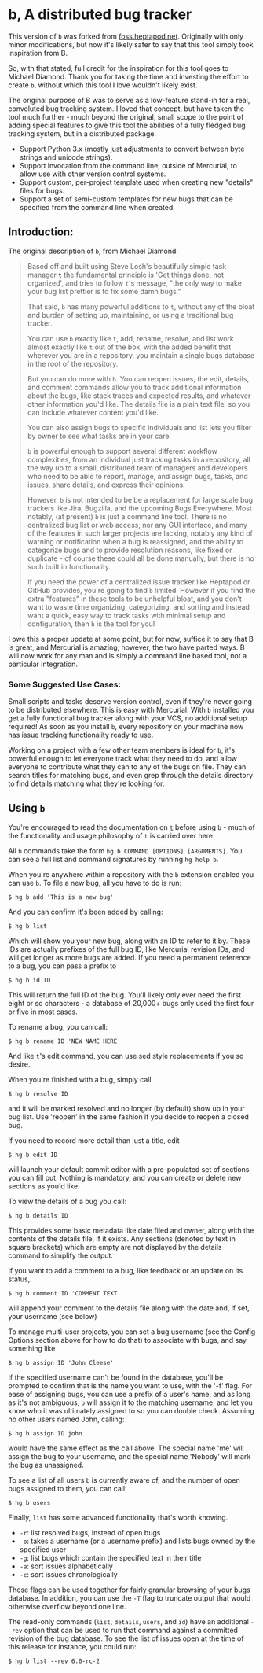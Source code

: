 b, A distributed bug tracker
========================================================================================================================
This version of `b` was forked from [foss.heptapod.net](https://foss.heptapod.net/mercurial/b).  Originally with only minor modifications, but now it's likely safer to say that this tool simply took inspiration from B.

So, with that stated, full credit for the inspiration for this tool goes to Michael Diamond.  Thank you for taking the time and investing the effort to create `b`, without which this tool I love wouldn't likely exist.

The original purpose of B was to serve as a low-feature stand-in for a real, convoluted bug tracking system.  I loved that concept, but have taken the tool much further - much beyond the original, small scope to the point of adding special features to give this tool the abilities of a fully fledged bug tracking system, but in a distributed package.

- Support Python 3.x (mostly just adjustments to convert between byte strings and unicode strings).
- Support invocation from the command line, outside of Mercurial, to allow use with other version control systems.
- Support custom, per-project template used when creating new "details" files for bugs.
- Support a set of semi-custom templates for new bugs that can be specified from the command line when created.



Introduction:
------------------------------------------------------------------------------------------------------------------------
The original description of `b`, from Michael Diamond:

> Based off and built using Steve Losh's beautifully simple task manager [`t`](http://stevelosh.com/projects/t/) the fundamental principle is  'Get things done, not organized', and tries to follow `t`'s message, "the only way to make your bug list prettier is to fix some damn bugs."
>
> That said, `b` has many powerful additions to `t`, without any of the bloat and burden of setting up, maintaining, or using a traditional bug tracker.
>
> You can use `b` exactly like `t`, add, rename, resolve, and list work almost exactly like `t` out of the box, with the added benefit that wherever you are in a repository, you maintain a single bugs database in the root of the repository.
>
> But you can do more with `b`.  You can reopen issues, the edit, details, and comment commands allow you to track additional information about the bugs, like stack traces and expected results, and whatever other information you'd like.  The details file is a plain text file, so you can include whatever content you'd like.
>
> You can also assign bugs to specific individuals and list lets you filter by owner to see what tasks are in your care.
>
> `b` is powerful enough to support several different workflow complexities, from an individual just tracking tasks in a repository, all the way up to a small, distributed team of managers and developers who need to be able to report, manage, and assign bugs, tasks, and issues, share details, and express their opinions.
>
> However, `b` is not intended to be be a replacement for large scale bug trackers like Jira, Bugzilla, and the upcoming Bugs Everywhere.  Most notably, (at present) `b` is just a command line tool.  There is no centralized bug list or web access, nor any GUI interface, and many of the features in such larger projects are lacking, notably any kind of warning or notification when a bug is reassigned, and the ability to categorize bugs and to provide resolution reasons, like fixed or duplicate - of course these could all be done manually, but there is no such built in functionality.
>
> If you need the power of a centralized issue tracker like Heptapod or GitHub provides, you're going to find `b` limited.  However if you find the extra "features" in these tools to be unhelpful bloat, and you don't want to waste time organizing, categorizing, and sorting and instead want a quick, easy way to track tasks with minimal setup and configuration, then `b` is the tool for you!

I owe this a proper update at some point, but for now, suffice it to say that B is great, and Mercurial is amazing, however, the two have parted ways.  B will now work for any man and is simply a command line based tool, not a particular integration.


### Some Suggested Use Cases: ##########################################################################################
Small scripts and tasks deserve version control, even if they're never going to be distributed elsewhere.  This is easy with Mercurial.  With `b` installed you get a fully functional bug tracker along with your VCS, no additional setup required! As soon as you install `b`, every repository on your machine now has issue tracking functionality ready to use.

Working on a project with a few other team members is ideal for `b`, it's powerful enough to let everyone track what they need to do, and allow everyone to contribute what they can to any of the bugs on file.  They can search titles for matching bugs, and even grep through the details directory to find details matching what they're looking for.




Using `b`
------------------------------------------------------------------------------------------------------------------------
You're encouraged to read the documentation on [`t`](http://stevelosh.com/projects/t/) before using `b` - much of the functionality and usage philosophy of `t` is carried over here.

All `b` commands take the form `hg b COMMAND [OPTIONS] [ARGUMENTS]`.  You can see a full list and command signatures by running `hg help b`.

When you're anywhere within a repository with the `b` extension enabled you can use `b`.  To file a new bug, all you have to do is run:

    $ hg b add 'This is a new bug'

And you can confirm it's been added by calling:

    $ hg b list

Which will show you your new bug, along with an ID to refer to it by.  These IDs are actually prefixes of the full bug ID, like Mercurial revision IDs, and will get longer as more bugs are added.  If you need a permanent reference to a bug, you can pass a prefix to

    $ hg b id ID

This will return the full ID of the bug.  You'll likely only ever need the first eight or so characters - a database of 20,000+ bugs only used the first four or five in most cases.

To rename a bug, you can call:

    $ hg b rename ID 'NEW NAME HERE'

And like `t`'s edit command, you can use sed style replacements if you so desire.

When you're finished with a bug, simply call

    $ hg b resolve ID

and it will be marked resolved and no longer (by default) show up in your bug list.  Use 'reopen' in the same fashion if you decide to reopen a closed bug.

If you need to record more detail than just a title, edit

    $ hg b edit ID

will launch your default commit editor with a pre-populated set of sections you can fill out.  Nothing is mandatory, and you can create or delete new sections as you'd like.

To view the details of a bug you call:

    $ hg b details ID

This provides some basic metadata like date filed and owner, along with the contents of the details file, if it exists.  Any sections (denoted by text in square brackets) which are empty are not displayed by the details command to simplify the output.

If you want to add a comment to a bug, like feedback or an update on its status,

    $ hg b comment ID 'COMMENT TEXT'

will append your comment to the details file along with the date and, if set, your username (see below)

To manage multi-user projects, you can set a bug username (see the Config Options section above for how to do that) to associate with bugs, and say something like

    $ hg b assign ID 'John Cleese'

If the specified username can't be found in the database, you'll be prompted to confirm that is the name you want to use, with the '-f' flag.  For ease of assigning bugs, you can use a prefix of a user's name, and as long as it's not ambiguous, `b` will assign it to the matching username, and let you know who it was ultimately assigned to so you can double check.  Assuming no other users named John, calling:

    $ hg b assign ID john

would have the same effect as the call above.  The special name 'me' will assign the bug to your username, and the special name 'Nobody' will mark the bug as unassigned.

To see a list of all users `b` is currently aware of, and the number of open bugs assigned to them, you can call:

    $ hg b users

Finally, `list` has some advanced functionality that's worth knowing.

* `-r`: list resolved bugs, instead of open bugs
* `-o`: takes a username (or a username prefix) and lists bugs owned by the specified user
* `-g`: list bugs which contain the specified text in their title
* `-a`: sort issues alphabetically
* `-c`: sort issues chronologically

These flags can be used together for fairly granular browsing of your bugs database.  In addition, you can use the `-T` flag to truncate output that would otherwise overflow beyond one line.


The read-only commands (`list`, `details`, `users`, and `id`) have an additional `--rev` option that can be used to run that command against a committed revision of the bug database.  To see the list of issues open at the time of this release for instance, you could run:

    $ hg b list --rev 6.0-rc-2
